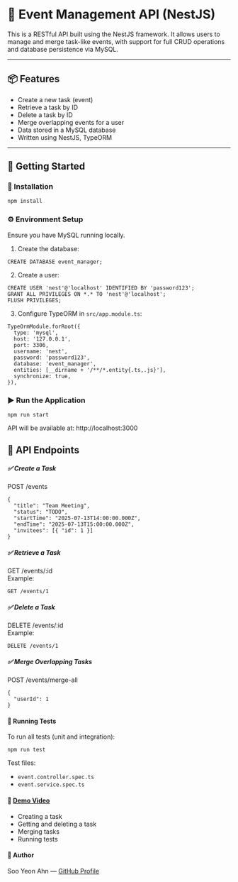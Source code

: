 # 📆 Event Management API (NestJS)

This is a RESTful API built using the NestJS framework.
It allows users to manage and merge task-like events, with support for full CRUD operations and database persistence via MySQL.

---

## 📦 Features

- Create a new task (event)
- Retrieve a task by ID
- Delete a task by ID
- Merge overlapping events for a user
- Data stored in a MySQL database
- Written using NestJS, TypeORM

---

## 🚀 Getting Started

### 🔧 Installation

```bash
npm install
```
### ⚙️ Environment Setup
Ensure you have MySQL running locally.

1. Create the database:
```
CREATE DATABASE event_manager;
```
2. Create a user:
```
CREATE USER 'nest'@'localhost' IDENTIFIED BY 'password123';
GRANT ALL PRIVILEGES ON *.* TO 'nest'@'localhost';
FLUSH PRIVILEGES;
```
3. Configure TypeORM in `src/app.module.ts`:
```
TypeOrmModule.forRoot({
  type: 'mysql',
  host: '127.0.0.1',
  port: 3306,
  username: 'nest',
  password: 'password123',
  database: 'event_manager',
  entities: [__dirname + '/**/*.entity{.ts,.js}'],
  synchronize: true,
}),
```
### ▶️ Run the Application
```
npm run start
```
API will be available at: http://localhost:3000

## 📌 API Endpoints  
##### ✅ Create a Task  
POST /events
```
{
  "title": "Team Meeting",
  "status": "TODO",
  "startTime": "2025-07-13T14:00:00.000Z",
  "endTime": "2025-07-13T15:00:00.000Z",
  "invitees": [{ "id": 1 }]
}
```
##### ✅ Retrieve a Task  
GET /events/:id  
Example:
```
GET /events/1
```
##### ✅ Delete a Task
DELETE /events/:id  
Example:
```
DELETE /events/1
```
##### ✅ Merge Overlapping Tasks
POST /events/merge-all
```
{
  "userId": 1
}
```
#### 🧪 Running Tests

To run all tests (unit and integration):
```
npm run test
```
Test files:

- `event.controller.spec.ts`
- `event.service.spec.ts`

#### 🎥 [Demo Video](https://drive.google.com/file/d/1fZxGoZGVXSuy607uG4mCARMkGuiK6iHB/view?usp=sharing)

- Creating a task
- Getting and deleting a task
- Merging tasks
- Running tests

#### 👤 Author  
Soo Yeon Ahn — [GitHub Profile](https://github.com/SooYeonAhn1)